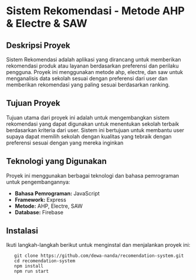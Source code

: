 # Sistem Rekomendasi - Metode AHP & Electre & SAW

## Deskripsi Proyek

Sistem Rekomendasi adalah aplikasi yang dirancang untuk memberikan rekomendasi produk atau layanan berdasarkan preferensi dan perilaku pengguna. Proyek ini menggunakan metode ahp, electre, dan saw untuk menganalisis data sekolah sesuai dengan preferensi dari user dan memberikan rekomendasi yang paling sesuai berdasarkan ranking.

## Tujuan Proyek

Tujuan utama dari proyek ini adalah untuk mengembangkan sistem rekomendasi yang dapat digunakan untuk menentukan sekolah terbaik berdasarkan kriteria dari user. Sistem ini bertujuan untuk membantu user supaya dapat memilih sekolah dengan kualitas yang tebraik dengan preferensi sesuai dengan yang mereka inginkan

## Teknologi yang Digunakan

Proyek ini menggunakan berbagai teknologi dan bahasa pemrograman untuk pengembangannya:

- **Bahasa Pemrograman:** JavaScript
- **Framework:** Express
- **Metode:** AHP, Electre, SAW
- **Database:** Firebase

## Instalasi

Ikuti langkah-langkah berikut untuk menginstal dan menjalankan proyek ini:

```
   git clone https://github.com/dewa-nanda/recomendation-system.git
   cd recomendation-system
   npm install
   npm run start
```
